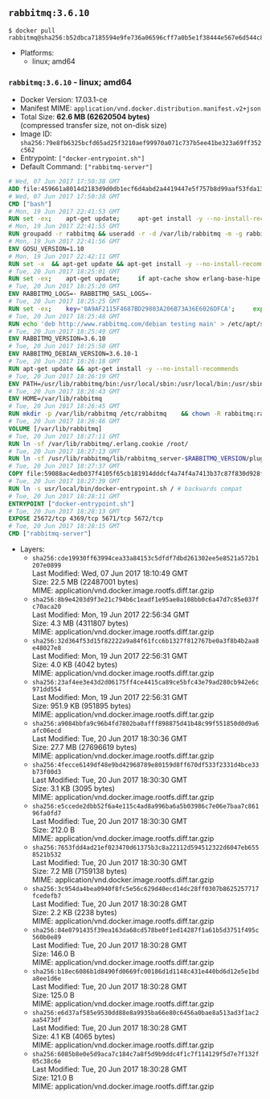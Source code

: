 ## `rabbitmq:3.6.10`

```console
$ docker pull rabbitmq@sha256:b52dbca7185594e9fe736a06596cff7a0b5e1f38444e567e6d544c85b1d2068d
```

-	Platforms:
	-	linux; amd64

### `rabbitmq:3.6.10` - linux; amd64

-	Docker Version: 17.03.1-ce
-	Manifest MIME: `application/vnd.docker.distribution.manifest.v2+json`
-	Total Size: **62.6 MB (62620504 bytes)**  
	(compressed transfer size, not on-disk size)
-	Image ID: `sha256:79e8fb6325bcfd65ad25f3210aef99970a071c737b5ee41be323a69ff352c562`
-	Entrypoint: `["docker-entrypoint.sh"]`
-	Default Command: `["rabbitmq-server"]`

```dockerfile
# Wed, 07 Jun 2017 17:50:38 GMT
ADD file:459661a8014d2183d9d0db1ecf6d4abd2a4419447e5f757b8d99aaf53fda13bc in / 
# Wed, 07 Jun 2017 17:50:38 GMT
CMD ["bash"]
# Mon, 19 Jun 2017 22:41:53 GMT
RUN set -ex; 	apt-get update; 	apt-get install -y --no-install-recommends 		gnupg2 		dirmngr 	; 	rm -rf /var/lib/apt/lists/*
# Mon, 19 Jun 2017 22:41:55 GMT
RUN groupadd -r rabbitmq && useradd -r -d /var/lib/rabbitmq -m -g rabbitmq rabbitmq
# Mon, 19 Jun 2017 22:41:56 GMT
ENV GOSU_VERSION=1.10
# Mon, 19 Jun 2017 22:42:11 GMT
RUN set -x 	&& apt-get update && apt-get install -y --no-install-recommends ca-certificates wget && rm -rf /var/lib/apt/lists/* 	&& wget -O /usr/local/bin/gosu "https://github.com/tianon/gosu/releases/download/$GOSU_VERSION/gosu-$(dpkg --print-architecture)" 	&& wget -O /usr/local/bin/gosu.asc "https://github.com/tianon/gosu/releases/download/$GOSU_VERSION/gosu-$(dpkg --print-architecture).asc" 	&& export GNUPGHOME="$(mktemp -d)" 	&& gpg --keyserver ha.pool.sks-keyservers.net --recv-keys B42F6819007F00F88E364FD4036A9C25BF357DD4 	&& gpg --batch --verify /usr/local/bin/gosu.asc /usr/local/bin/gosu 	&& rm -rf "$GNUPGHOME" /usr/local/bin/gosu.asc 	&& chmod +x /usr/local/bin/gosu 	&& gosu nobody true 	&& apt-get purge -y --auto-remove ca-certificates wget
# Tue, 20 Jun 2017 18:25:01 GMT
RUN set -ex; 	apt-get update; 	if apt-cache show erlang-base-hipe 2>/dev/null | grep -q 'Package: erlang-base-hipe'; then 		apt-get install -y --no-install-recommends 			erlang-base-hipe 		; 	fi; 	apt-get install -y --no-install-recommends 		erlang-asn1 		erlang-crypto 		erlang-eldap 		erlang-inets 		erlang-mnesia 		erlang-nox 		erlang-os-mon 		erlang-public-key 		erlang-ssl 		erlang-xmerl 	; 	rm -rf /var/lib/apt/lists/*
# Tue, 20 Jun 2017 18:25:20 GMT
ENV RABBITMQ_LOGS=- RABBITMQ_SASL_LOGS=-
# Tue, 20 Jun 2017 18:25:25 GMT
RUN set -ex; 	key='0A9AF2115F4687BD29803A206B73A36E6026DFCA'; 	export GNUPGHOME="$(mktemp -d)"; 	gpg --keyserver ha.pool.sks-keyservers.net --recv-keys "$key"; 	gpg --export "$key" > /etc/apt/trusted.gpg.d/rabbitmq.gpg; 	rm -rf "$GNUPGHOME"; 	apt-key list
# Tue, 20 Jun 2017 18:25:48 GMT
RUN echo 'deb http://www.rabbitmq.com/debian testing main' > /etc/apt/sources.list.d/rabbitmq.list
# Tue, 20 Jun 2017 18:25:49 GMT
ENV RABBITMQ_VERSION=3.6.10
# Tue, 20 Jun 2017 18:25:50 GMT
ENV RABBITMQ_DEBIAN_VERSION=3.6.10-1
# Tue, 20 Jun 2017 18:26:18 GMT
RUN apt-get update && apt-get install -y --no-install-recommends 		rabbitmq-server=$RABBITMQ_DEBIAN_VERSION 	&& rm -rf /var/lib/apt/lists/*
# Tue, 20 Jun 2017 18:26:19 GMT
ENV PATH=/usr/lib/rabbitmq/bin:/usr/local/sbin:/usr/local/bin:/usr/sbin:/usr/bin:/sbin:/bin
# Tue, 20 Jun 2017 18:26:43 GMT
ENV HOME=/var/lib/rabbitmq
# Tue, 20 Jun 2017 18:26:45 GMT
RUN mkdir -p /var/lib/rabbitmq /etc/rabbitmq 	&& chown -R rabbitmq:rabbitmq /var/lib/rabbitmq /etc/rabbitmq 	&& chmod -R 777 /var/lib/rabbitmq /etc/rabbitmq
# Tue, 20 Jun 2017 18:26:46 GMT
VOLUME [/var/lib/rabbitmq]
# Tue, 20 Jun 2017 18:27:11 GMT
RUN ln -sf /var/lib/rabbitmq/.erlang.cookie /root/
# Tue, 20 Jun 2017 18:27:13 GMT
RUN ln -sf /usr/lib/rabbitmq/lib/rabbitmq_server-$RABBITMQ_VERSION/plugins /plugins
# Tue, 20 Jun 2017 18:27:37 GMT
COPY file:59088ac4edb037f4105f65cb181914dddcf4a74f4a7413b37c87f830d928f955 in /usr/local/bin/ 
# Tue, 20 Jun 2017 18:27:39 GMT
RUN ln -s usr/local/bin/docker-entrypoint.sh / # backwards compat
# Tue, 20 Jun 2017 18:28:11 GMT
ENTRYPOINT ["docker-entrypoint.sh"]
# Tue, 20 Jun 2017 18:28:13 GMT
EXPOSE 25672/tcp 4369/tcp 5671/tcp 5672/tcp
# Tue, 20 Jun 2017 18:28:15 GMT
CMD ["rabbitmq-server"]
```

-	Layers:
	-	`sha256:cde19930ff63994cea33a84153c5dfdf7dbd261302ee5e8521a572b1207e0899`  
		Last Modified: Wed, 07 Jun 2017 18:10:49 GMT  
		Size: 22.5 MB (22487001 bytes)  
		MIME: application/vnd.docker.image.rootfs.diff.tar.gzip
	-	`sha256:8b9e4203d9f3e21c794b6c1eadf1e95ae0a108bb0c6a47d7c85e037fc70aca20`  
		Last Modified: Mon, 19 Jun 2017 22:56:34 GMT  
		Size: 4.3 MB (4311807 bytes)  
		MIME: application/vnd.docker.image.rootfs.diff.tar.gzip
	-	`sha256:32d364f53d15f82222a9a84f61fcc6b1327f812767be0a3f8b4b2aa8e48027e8`  
		Last Modified: Mon, 19 Jun 2017 22:56:31 GMT  
		Size: 4.0 KB (4042 bytes)  
		MIME: application/vnd.docker.image.rootfs.diff.tar.gzip
	-	`sha256:23af4ee3e43d2d06175ff4ce4415ca89ce5bfc43e79ad280cb942e6c971dd554`  
		Last Modified: Mon, 19 Jun 2017 22:56:31 GMT  
		Size: 951.9 KB (951895 bytes)  
		MIME: application/vnd.docker.image.rootfs.diff.tar.gzip
	-	`sha256:a9084bbfa9c96b4fd7802ba0afff898875d41b48c99f551850d0d9a6afc06ecd`  
		Last Modified: Tue, 20 Jun 2017 18:30:36 GMT  
		Size: 27.7 MB (27696619 bytes)  
		MIME: application/vnd.docker.image.rootfs.diff.tar.gzip
	-	`sha256:4fecce6149df48e9bd42968789e80159d8ff670df533f2331d4bce33b73f00d3`  
		Last Modified: Tue, 20 Jun 2017 18:30:30 GMT  
		Size: 3.1 KB (3095 bytes)  
		MIME: application/vnd.docker.image.rootfs.diff.tar.gzip
	-	`sha256:e5ccede2dbb52f6a4e115c4ad8a996ba6a5b03986c7e06e7baa7c86196fa0fd7`  
		Last Modified: Tue, 20 Jun 2017 18:30:30 GMT  
		Size: 212.0 B  
		MIME: application/vnd.docker.image.rootfs.diff.tar.gzip
	-	`sha256:7653fdd4ad21ef023470d61375b3c8a22112d594512322d6047eb6558521b532`  
		Last Modified: Tue, 20 Jun 2017 18:30:30 GMT  
		Size: 7.2 MB (7159138 bytes)  
		MIME: application/vnd.docker.image.rootfs.diff.tar.gzip
	-	`sha256:3c954da4bea0940f8fc5e56c629d40ecd14dc28ff0307b8625257717fcedefb7`  
		Last Modified: Tue, 20 Jun 2017 18:30:28 GMT  
		Size: 2.2 KB (2238 bytes)  
		MIME: application/vnd.docker.image.rootfs.diff.tar.gzip
	-	`sha256:84e0791435f39ea163da68cd578be0f1ed14287f1a61b5d3751f495c560b0e89`  
		Last Modified: Tue, 20 Jun 2017 18:30:28 GMT  
		Size: 146.0 B  
		MIME: application/vnd.docker.image.rootfs.diff.tar.gzip
	-	`sha256:b18ec6086b1d8490fd0669fc00186d1d1148c431e440bd6d12e5e1bda8ee1d6e`  
		Last Modified: Tue, 20 Jun 2017 18:30:28 GMT  
		Size: 125.0 B  
		MIME: application/vnd.docker.image.rootfs.diff.tar.gzip
	-	`sha256:e6d37af585e9530dd88e8a9935ba66e80c6456a0bae8a513ad3f1ac2aa5473df`  
		Last Modified: Tue, 20 Jun 2017 18:30:28 GMT  
		Size: 4.1 KB (4065 bytes)  
		MIME: application/vnd.docker.image.rootfs.diff.tar.gzip
	-	`sha256:6085b8e0e5d9aca7c184c7a8f5d9b9ddc4f1c7f114129f5d7e7f132f05c38c6e`  
		Last Modified: Tue, 20 Jun 2017 18:30:28 GMT  
		Size: 121.0 B  
		MIME: application/vnd.docker.image.rootfs.diff.tar.gzip
